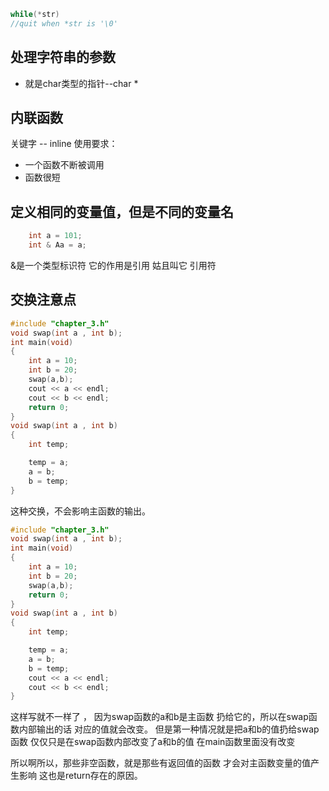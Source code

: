 
```cpp
while(*str)
//quit when *str is '\0'
```



## 处理字符串的参数
- 就是char类型的指针--char *


## 内联函数
关键字 -- inline
使用要求：
- 一个函数不断被调用
- 函数很短

## 定义相同的变量值，但是不同的变量名
```cpp
    int a = 101;
    int & Aa = a;
```
&是一个类型标识符
它的作用是引用
姑且叫它 引用符

## 交换注意点
```cpp
#include "chapter_3.h"
void swap(int a , int b);
int main(void)
{
    int a = 10;
    int b = 20;
    swap(a,b);
    cout << a << endl;
    cout << b << endl;
    return 0;
}
void swap(int a , int b)
{
    int temp;

    temp = a;
    a = b;
    b = temp;
}

```
这种交换，不会影响主函数的输出。

```cpp
#include "chapter_3.h"
void swap(int a , int b);
int main(void)
{
    int a = 10;
    int b = 20;
    swap(a,b);
    return 0;
}
void swap(int a , int b)
{
    int temp;

    temp = a;
    a = b;
    b = temp;
    cout << a << endl;
    cout << b << endl;
}
```
这样写就不一样了 ，
因为swap函数的a和b是主函数
扔给它的，所以在swap函数内部输出的话
对应的值就会改变。
但是第一种情况就是把a和b的值扔给swap函数
仅仅只是在swap函数内部改变了a和b的值
在main函数里面没有改变

所以啊所以，那些非空函数，就是那些有返回值的函数
才会对主函数变量的值产生影响
这也是return存在的原因。